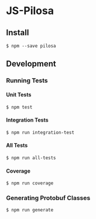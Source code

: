 
# JS-Pilosa

## Install

```
$ npm --save pilosa
```

## Development

### Running Tests

#### Unit Tests

```
$ npm test
```

#### Integration Tests

```
$ npm run integration-test
```

#### All Tests

```
$ npm run all-tests
```

#### Coverage

```
$ npm run coverage
```


### Generating Protobuf Classes

```
$ npm run generate
```

